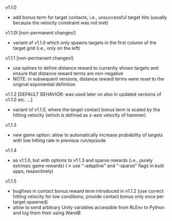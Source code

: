 v1.1.0
- add bonus term for target contacts, i.e., unsuccessful target hits (usually because the velocity constraint was not met)

v1.1.0l [non-permanent changes!]
- variant of v1.1.0 which only spawns targets in the first column of the target grid (i.e., only on the left)

v1.1.1 [non-permanent changes!]
- use splines to define distance reward to currently shown targets and ensure that distance reward terms are non-negative
- NOTE: in subsequent versions, distance reward terms were reset to the original exponential definition

v1.1.2 [DEFAULT BEHAVIOR: was used later on also in updated versions of v1.1.0 etc. ...]
- variant of v1.1.0, where the target contact bonus term is scaled by the hitting velocity (which is defined as z-axis velocity of hammer)

v1.1.3
- new game option: allow to automatically increase probability of targets with low hitting rate in previous run/episode

v1.1.4
- as v1.1.0, but with options to v1.1.3 and sparse rewards (i.e., purely extrinsic game rewards) (-> use "-adaptive" and "-sparse" flags in built apps, respectively)

v1.1.5
- bugfixes in contact bonus reward term introduced in v1.1.2 (use correct hitting velocity for low conditions; provide contact bonus only once per target spawned)
- allow to send arbitrary Unity variables accessible from RLEnv to Python and log them their using WandB
